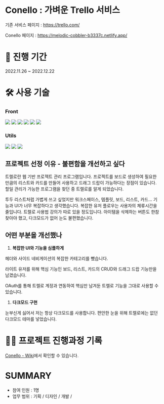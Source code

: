 # Conello : 가벼운 Trello 서비스

기존 서비스 페이지 : https://trello.com/

Conello 페이지 : https://melodic-cobbler-b3337c.netlify.app/

# 📆 진행 기간

2022.11.26 ~ 2022.12.22

# 🛠 사용 기술

### Front

<p>
  <img src="https://img.shields.io/badge/HTML5-E34F26?style=for-the-badge&logo=html5&logoColor=white"/>
  <img src="https://img.shields.io/badge/postCSS-06B6D4?style=for-the-badge&logo=postcss&logoColor=white"/>
  <img src="https://img.shields.io/badge/css modules-000000?style=for-the-badge&logo=css modules&logoColor=white"/>
  <img src="https://img.shields.io/badge/JavaScript-F7DF1E?style=for-the-badge&logo=JavaScript&logoColor=white"/>
  <img src="https://img.shields.io/badge/React-61DAFB?style=for-the-badge&logo=React&logoColor=white"/>
  <img src="https://img.shields.io/badge/Recoil-121212?style=for-the-badge&logo=Recoil&logoColor=white"/>
  
</p>

### Utils

<p>
  <img src="https://img.shields.io/badge/Figma-F24E1E?style=for-the-badge&logo=Figma&logoColor=white"/>
  <img src="https://img.shields.io/badge/Notion-000000?style=for-the-badge&logo=Notion&logoColor=white"/>
  <img src="https://img.shields.io/badge/Git-F05032?style=for-the-badge&logo=Git&logoColor=white"/>
</p>

## 프로젝트 선정 이유 - 불편함을 개선하고 싶다

트렐로란 웹 기반 프로젝트 관리 프로그램입니다. 프로젝트를 보드로 생성하여 필요한 만큼의 리스트와 카드를 만들어 사용하고 드래그 드랍이 가능하다는 장점이 있습니다. 할일 관리가 가능한 프로그램을 찾던 중 트렐로를 알게 되었습니다.

투두 리스트처럼 가볍게 쓰고 싶었지만 워크스페이스, 템플릿, 보드, 리스트, 카드… 기능과 UI가 너무 복잡하다고 생각했습니다. 복잡한 유저 플로우는 사용자의 체류시간을 줄입니다. 트렐로 사용법 강의가 따로 있을 정도입니다. 아이템을 삭제하는 버튼도 한참 찾아야 했고, 다크모드가 없어 눈도 불편했습니다.

## 어떤 부분을 개선했나

1. **복잡한 UI와 기능을 심플하게**

헤더와 사이드 네비게이션의 복잡한 카테고리를 뺐습니다.

라이트 유저를 위해 핵심 기능인 보드, 리스트, 카드의 CRUD와 드래그 드랍 기능만을 남겼습니다.

OAuth를 통해 트렐로 계정과 연동하여 핵심만 남겨둔 트렐로 기능을 그대로 사용할 수 있습니다.

1. **다크모드 구현**

눈부신게 싫어서 저는 항상 다크모드를 사용합니다. 편안한 눈을 위해 트렐로에는 없던 다크모드 테마를 넣었습니다.

# ✍🏻 프로젝트 진행과정 기록

[Conello - Wiki](https://github.com/Han-s-Projects/Conello/wiki)에서 확인할 수 있습니다.

# SUMMARY

- 참여 인원 : 1명
- 업무 범위 : 기획 / 디자인 / 개발 / 
